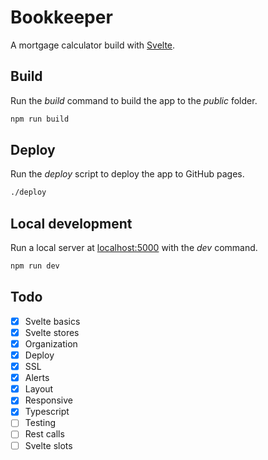 # Bookkeeper

A mortgage calculator build with [Svelte](https://svelte.dev).

## Build

Run the _build_ command to build the app to the _public_ folder.

```bash
npm run build
```

## Deploy

Run the _deploy_ script to deploy the app to GitHub pages.

```bash
./deploy
```

## Local development

Run a local server at [localhost:5000](http://localhost:5000) with the _dev_ command.

```bash
npm run dev
```

## Todo

- [x] Svelte basics
- [x] Svelte stores
- [x] Organization
- [x] Deploy
- [x] SSL
- [x] Alerts
- [x] Layout
- [x] Responsive
- [x] Typescript
- [ ] Testing
- [ ] Rest calls
- [ ] Svelte slots
